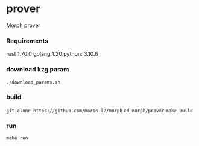 # prover
Morph prover

### Requirements
rust 1.70.0
golang:1.20
python: 3.10.6

### download kzg param
`./download_params.sh`

### build
`git clone https://github.com/morph-l2/morph`
`cd morph/prover`
`make build`

### run
`make run`
